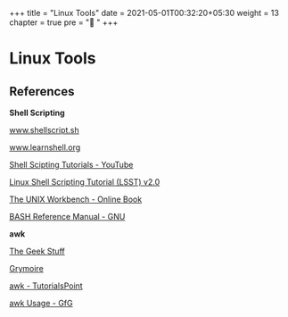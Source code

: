 +++
title = "Linux Tools"
date =  2021-05-01T00:32:20+05:30
weight = 13
chapter = true
pre = "🔧 "
+++

# Linux Tools

## References

**Shell Scripting**

www.shellscript.sh

www.learnshell.org

[Shell Scipting Tutorials - YouTube](https://www.youtube.com/playlist?list=PL7B7FA4E693D8E790)

[Linux Shell Scripting Tutorial (LSST) v2.0](https://bash.cyberciti.biz/guide/Main_Page)

[The UNIX Workbench - Online Book](https://seankross.com/the-unix-workbench/)

[BASH Reference Manual - GNU](https://www.gnu.org/savannah-checkouts/gnu/bash/manual/bash.html#)

**awk**

[The Geek Stuff](https://www.thegeekstuff.com/2010/01/awk-introduction-tutorial-7-awk-print-examples/)

[Grymoire](https://www.grymoire.com/Unix/Awk.html)

[awk - TutorialsPoint](https://www.tutorialspoint.com/awk/index.htm)

[awk Usage - GfG](https://www.geeksforgeeks.org/awk-command-unixlinux-examples/)
